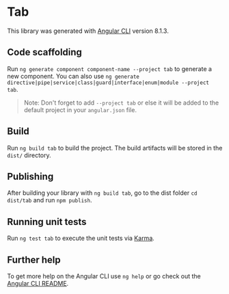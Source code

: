 # Tab

This library was generated with [Angular CLI](https://github.com/angular/angular-cli) version 8.1.3.

## Code scaffolding

Run `ng generate component component-name --project tab` to generate a new component. You can also use `ng generate directive|pipe|service|class|guard|interface|enum|module --project tab`.
> Note: Don't forget to add `--project tab` or else it will be added to the default project in your `angular.json` file. 

## Build

Run `ng build tab` to build the project. The build artifacts will be stored in the `dist/` directory.

## Publishing

After building your library with `ng build tab`, go to the dist folder `cd dist/tab` and run `npm publish`.

## Running unit tests

Run `ng test tab` to execute the unit tests via [Karma](https://karma-runner.github.io).

## Further help

To get more help on the Angular CLI use `ng help` or go check out the [Angular CLI README](https://github.com/angular/angular-cli/blob/master/README.md).
